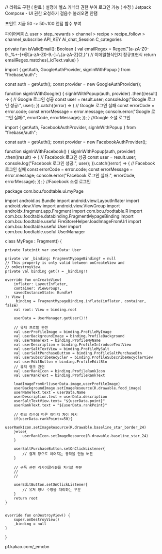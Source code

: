 // 리워드 구현 ( 완료 )
설정에 헬스 커넥터 권한 부여
로그인 기능 ( 수정 )
Jetpack Compose - UI
권한 요청하기 걸음수 불러오면 안됌

포인트 지급 50 -> 50~100 랜덤 함수 부여

파이어베이스
user > step_rewards 
     > channel > recipe > recipe_follow 
     > channel_subscribe
API_KEY
Ai_chat_Session
C_categories

























private fun isValidEmail(): Boolean {
val emailRegex = Regex("[a-zA-Z0-9._%+-]+@[a-zA-Z0-9.-]+\\.[a-zA-Z]{2,}") // 이메일형식인지 정규표현식
return emailRegex.matches(_idText.value)
}


import { getAuth, GoogleAuthProvider, signInWithPopup } from "firebase/auth";

const auth = getAuth();
const provider = new GoogleAuthProvider();

function signInWithGoogle() {
signInWithPopup(auth, provider)
.then((result) => {
// Google 로그인 성공
const user = result.user;
console.log("Google 로그인 성공:", user);
}).catch((error) => {
// Google 로그인 실패
const errorCode = error.code;
const errorMessage = error.message;
console.error("Google 로그인 실패:", errorCode, errorMessage);
});
}
//Google 소셜 로그인 

import { getAuth, FacebookAuthProvider, signInWithPopup } from "firebase/auth";

const auth = getAuth();
const provider = new FacebookAuthProvider();

function signInWithFacebook() {
signInWithPopup(auth, provider)
.then((result) => {
// Facebook 로그인 성공
const user = result.user;
console.log("Facebook 로그인 성공:", user);
}).catch((error) => {
// Facebook 로그인 실패
const errorCode = error.code;
const errorMessage = error.message;
console.error("Facebook 로그인 실패:", errorCode, errorMessage);
});
}
//Facebook 소셜 로그인 


package com.bcu.foodtable.ui.myPage

import android.os.Bundle
import android.view.LayoutInflater
import android.view.View
import android.view.ViewGroup
import androidx.fragment.app.Fragment
import com.bcu.foodtable.R
import com.bcu.foodtable.databinding.FragmentMypageBinding
import com.bcu.foodtable.useful.FireStoreHelper.loadImageFromUrl
import com.bcu.foodtable.useful.User
import com.bcu.foodtable.useful.UserManager


class MyPage : Fragment() {

    private lateinit var userData: User

    private var _binding: FragmentMypageBinding? = null
    // This property is only valid between onCreateView and
    // onDestroyView.
    private val binding get() = _binding!!

    override fun onCreateView(
        inflater: LayoutInflater,
        container: ViewGroup?,
        savedInstanceState: Bundle?
    ): View {
        _binding = FragmentMypageBinding.inflate(inflater, container, false)
        val root: View = binding.root

        userData = UserManager.getUser()!!

        // 유저 프로필 관련
        val userProfileImage = binding.ProfileMyImage
        val userBackgroundImage = binding.ProfileBackground
        val userNameText = binding.ProfileMyName
        val userDescription = binding.ProfileIntroduceTextView
        val userSaltTextView = binding.ProfileMySalt
        val userSaltPurchaseButton = binding.ProfileSaltPurchaseBtn
        val userSubscribeRecycler = binding.ProfileSubscribeRecyclerView
        val userEditButton = binding.ProfileEditBtn
        // 유저 랭크 관련
        val userRankIcon = binding.ProfileRankIcon
        val userRankText = binding.ProfileRankText

        loadImageFromUrl(userData.image,userProfileImage)
        userBackgroundImage.setImageResource(R.drawable.food_image)
        userNameText.text = userData.Name
        userDescription.text = userData.description
        userSaltTextView.text= "${userData.point}"
        userRankText.text = "${userData.rankPoint}"
        
        // 랭크 점수에 따른 이미지 차이 예시
        if(userData.rankPoint<=50){
            userRankIcon.setImageResource(R.drawable.baseline_star_border_24)
        }else{
            userRankIcon.setImageResource(R.drawable.baseline_star_24)
        }

        userSaltPurchaseButton.setOnClickListener{
            // 결제 창으로 이어지는 동작을 만들 버튼
        }

        // 구독 관련 리사이클러뷰를 처리할 부분
        //
        //

        userEditButton.setOnClickListener{
            // 유저 정보 수정을 처리하는 부분
        }
        return root
    }


    override fun onDestroyView() {
        super.onDestroyView()
        _binding = null
    }
}

pf.kakao.com/_emcbn